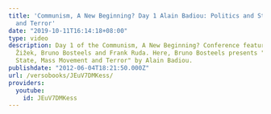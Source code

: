 ```yaml
---
title: 'Communism, A New Beginning? Day 1 Alain Badiou: Politics and State, Mass Movement
  and Terror'
date: "2019-10-11T16:14:18+08:00"
type: video
description: Day 1 of the Communism, A New Beginning? Conference featuring Slavoj
  Žižek, Bruno Bosteels and Frank Ruda. Here, Bruno Bosteels presents "Politics and
  State, Mass Movement and Terror" by Alain Badiou.
publishdate: "2012-06-04T18:21:50.000Z"
url: /versobooks/JEuV7DMKess/
providers:
  youtube:
    id: JEuV7DMKess
---
```

